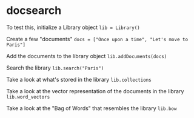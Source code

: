# docsearch

To test this, initialize a Library object `lib = Library()`

Create a few "documents" `docs = ["Once upon a time", "Let's move to Paris"]`

Add the documents to the library object `lib.addDocuments(docs)`

Search the library `lib.search("Paris")`

Take a look at what's stored in the library `lib.collections`

Take a look at the vector representation of the documents in the library `lib.word_vectors`

Take a look at the "Bag of Words" that resembles the library `lib.bow`
